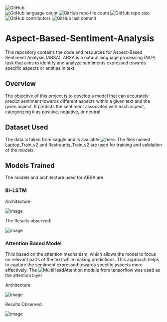 ![GitHub](https://img.shields.io/github/license/sushanthreddyC/Aspect-Based-Sentiment-Analysis?color=brightgreen&style=flat) <br/>
![GitHub language count](https://img.shields.io/github/languages/count/sushanthreddyC/Aspect-Based-Sentiment-Analysis?style=flat) ![GitHub repo file count](https://img.shields.io/github/directory-file-count/sushanthreddyC/Aspect-Based-Sentiment-Analysis?style=flat) ![GitHub repo size](https://img.shields.io/github/repo-size/sushanthreddyC/Aspect-Based-Sentiment-Analysis?style=flat) <br/>
![GitHub contributors](https://img.shields.io/github/contributors/sushanthreddyC/Aspect-Based-Sentiment-Analysis?color=brightgreen&style=flat) ![GitHub last commit](https://img.shields.io/github/last-commit/sushanthreddyC/Aspect-Based-Sentiment-Analysis?style=flat)

# Aspect-Based-Sentiment-Analysis

This repository contains the code and resources for Aspect-Based Sentiment Analysis (ABSA). ABSA is a natural language processing (NLP) task that aims to identify and analyze sentiments expressed towards specific aspects or entities in text.

## Overview

The objective of this project is to develop a model that can accurately predict sentiment towards different aspects within a given text and the given aspect. It predicts the sentiment associated with each aspect, categorizing it as positive, negative, or neutral.

## Dataset Used
The data is taken from kaggle and is available ![here](https://github.com/sushanthreddyC/Aspect-Based-Sentiment-Analysis/tree/main/data). The files named Laptop_Train_v2 and Restraunts_Train_v2 are used for training and validation of the models.

## Models Trained
The models and architecture used for ABSA are:

### Bi-LSTM
Architecture:


![image](https://github.com/psvkaushik/Aspect-Based-Sentiment-Analysis/assets/86014345/ec59fc82-fd4d-4885-ab7b-133769ff0422)

The Results observed:


![image](https://github.com/psvkaushik/Aspect-Based-Sentiment-Analysis/assets/86014345/29d773bf-f7d6-43c2-bade-7644d3528369)

### Attention Based Model

Thiis based on the attention mechanism, which allows the model to focus on relevant parts of the text while making predictions. This approach helps to capture the sentiment expressed towards specific aspects more effectively. The ![MultiHeadAttention](https://www.tensorflow.org/api_docs/python/tf/keras/layers/MultiHeadAttention) module from tensorflow was used as the attention layer

Architecture:

![image](https://github.com/psvkaushik/Aspect-Based-Sentiment-Analysis/assets/86014345/48923807-bd4c-42d3-923f-93b216119b3c)

Results Observed:

![image](https://github.com/psvkaushik/Aspect-Based-Sentiment-Analysis/assets/86014345/5fe33ed7-9465-4203-bb42-c10a13ae74ac)



